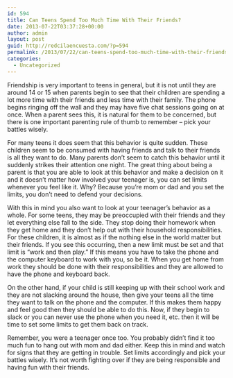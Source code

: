 ```yaml
---
id: 594
title: Can Teens Spend Too Much Time With Their Friends?
date: 2013-07-22T03:37:28+00:00
author: admin
layout: post
guid: http://redcilaencuesta.com/?p=594
permalink: /2013/07/22/can-teens-spend-too-much-time-with-their-friends/
categories:
  - Uncategorized
---
```

Friendship is very important to teens in general, but it is not until they are around 14 or 15 when parents begin to see that their children are spending a lot more time with their friends and less time with their family. The phone begins ringing off the wall and they may have five chat sessions going on at once. When a parent sees this, it is natural for them to be concerned, but there is one important parenting rule of thumb to remember – pick your battles wisely.

For many teens it does seem that this behavior is quite sudden. These children seem to be consumed with having friends and talk to their friends is all they want to do. Many parents don’t seem to catch this behavior until it suddenly strikes their attention one night. The great thing about being a parent is that you are able to look at this behavior and make a decision on it and it doesn’t matter how involved your teenager is, you can set limits whenever you feel like it. Why? Because you’re mom or dad and you set the limits, you don’t need to defend your decisions.
  
With this in mind you also want to look at your teenager’s behavior as a whole. For some teens, they may be preoccupied with their friends and they let everything else fall to the side. They stop doing their homework when they get home and they don’t help out with their household responsibilities. For these children, it is almost as if the nothing else in the world matter but their friends. If you see this occurring, then a new limit must be set and that limit is “work and then play.” If this means you have to take the phone and the computer keyboard to work with you, so be it. When you get home from work they should be done with their responsibilities and they are allowed to have the phone and keyboard back.

On the other hand, if your child is still keeping up with their school work and they are not slacking around the house, then give your teens all the time they want to talk on the phone and the computer. If this makes them happy and feel good then they should be able to do this. Now, if they begin to slack or you can never use the phone when you need it, etc. then it will be time to set some limits to get them back on track.

Remember, you were a teenager once too. You probably didn’t find it too much fun to hang out with mom and dad either. Keep this in mind and watch for signs that they are getting in trouble. Set limits accordingly and pick your battles wisely. It’s not worth fighting over if they are being responsible and having fun with their friends.
